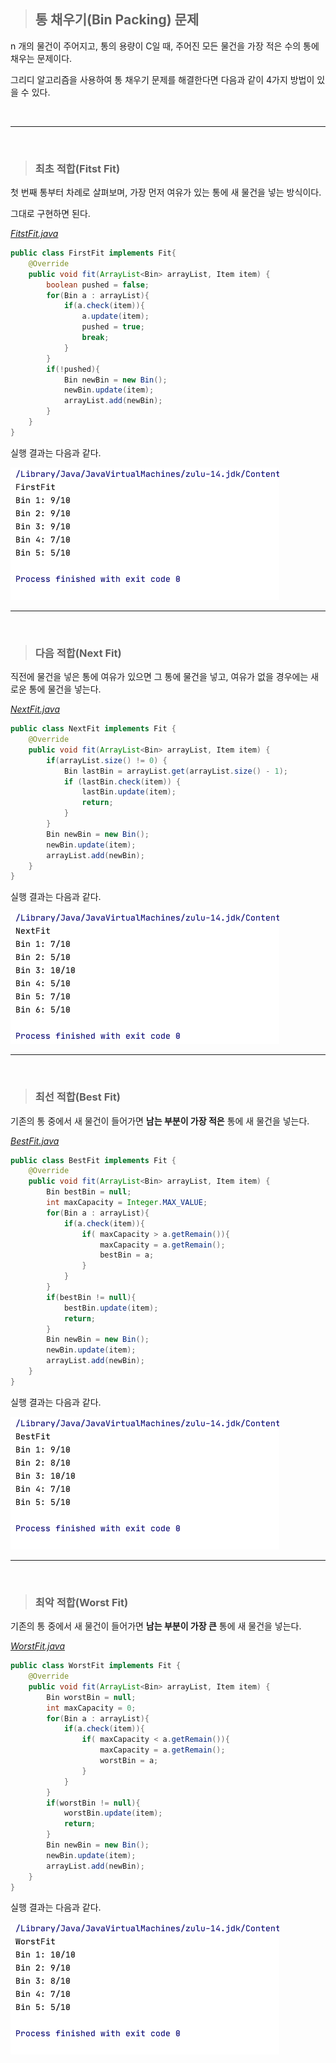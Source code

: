 > ## 통 채우기(Bin Packing) 문제

n 개의 물건이 주어지고, 통의 용량이 C일 때, 주어진 모든 물건을 가장 적은 수의 통에 채우는 문제이다.

그리디 알고리즘을 사용하여 통 채우기 문제를 해결한다면 다음과 같이 4가지 방법이 있을 수 있다.

<br>

---

<br>

> ### 최초 적합(Fitst Fit)

첫 번째 통부터 차례로 살펴보며, 가장 먼저 여유가 있는 통에 새 물건을 넣는 방식이다.

그대로 구현하면 된다.

[_FitstFit.java_](https://github.com/kusakina0608/BinPacking/blob/master/src/FirstFit.java)

```java
public class FirstFit implements Fit{
    @Override
    public void fit(ArrayList<Bin> arrayList, Item item) {
        boolean pushed = false;
        for(Bin a : arrayList){
            if(a.check(item)){
                a.update(item);
                pushed = true;
                break;
            }
        }
        if(!pushed){
            Bin newBin = new Bin();
            newBin.update(item);
            arrayList.add(newBin);
        }
    }
}
```

실행 결과는 다음과 같다.

<img src="https://raw.githubusercontent.com/kusakina0608/BinPacking/master/img/FirstFit.png" alt="FirstFit" style="zoom:50%;" />

<br>

---

<br>

> ### 다음 적합(Next Fit)

직전에 물건을 넣은 통에 여유가 있으면 그 통에 물건을 넣고, 여유가 없을 경우에는 새로운 통에 물건을 넣는다.

[_NextFit.java_](https://github.com/kusakina0608/BinPacking/blob/master/src/NextFit.java)

```java
public class NextFit implements Fit {
    @Override
    public void fit(ArrayList<Bin> arrayList, Item item) {
        if(arrayList.size() != 0) {
            Bin lastBin = arrayList.get(arrayList.size() - 1);
            if (lastBin.check(item)) {
                lastBin.update(item);
                return;
            }
        }
        Bin newBin = new Bin();
        newBin.update(item);
        arrayList.add(newBin);
    }
}
```

실행 결과는 다음과 같다.

<img src="https://raw.githubusercontent.com/kusakina0608/BinPacking/master/img/NextFit.png" alt="NextFit" style="zoom:50%;" />

<br>

---

<br>

> ### 최선 적합(Best Fit)

기존의 통 중에서 새 물건이 들어가면 **남는 부분이 가장 적은** 통에 새 물건을 넣는다.

[_BestFit.java_](https://github.com/kusakina0608/BinPacking/blob/master/src/BestFit.java)

```java
public class BestFit implements Fit {
    @Override
    public void fit(ArrayList<Bin> arrayList, Item item) {
        Bin bestBin = null;
        int maxCapacity = Integer.MAX_VALUE;
        for(Bin a : arrayList){
            if(a.check(item)){
                if( maxCapacity > a.getRemain()){
                    maxCapacity = a.getRemain();
                    bestBin = a;
                }
            }
        }
        if(bestBin != null){
            bestBin.update(item);
            return;
        }
        Bin newBin = new Bin();
        newBin.update(item);
        arrayList.add(newBin);
    }
}
```

실행 결과는 다음과 같다.

<img src="https://raw.githubusercontent.com/kusakina0608/BinPacking/master/img/BestFit.png" alt="BestFit" style="zoom:50%;" />

<br>

---

<br>

> ### 최악 적합(Worst Fit)

기존의 통 중에서 새 물건이 들어가면 **남는 부분이 가장 큰** 통에 새 물건을 넣는다.

[_WorstFit.java_](https://github.com/kusakina0608/BinPacking/blob/master/src/WorstFit.java)

```java
public class WorstFit implements Fit {
    @Override
    public void fit(ArrayList<Bin> arrayList, Item item) {
        Bin worstBin = null;
        int maxCapacity = 0;
        for(Bin a : arrayList){
            if(a.check(item)){
                if( maxCapacity < a.getRemain()){
                    maxCapacity = a.getRemain();
                    worstBin = a;
                }
            }
        }
        if(worstBin != null){
            worstBin.update(item);
            return;
        }
        Bin newBin = new Bin();
        newBin.update(item);
        arrayList.add(newBin);
    }
}
```

실행 결과는 다음과 같다.

<img src="https://raw.githubusercontent.com/kusakina0608/BinPacking/master/img/WorstFit.png" alt="WorstFit" style="zoom:50%;" />
